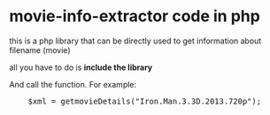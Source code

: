 movie-info-extractor code in php
====================

this is a php library that can be directly used to get information about filename (movie)


all you have to do is **include the library**

And call the function. For example:
<pre>
	$xml = getmovieDetails("Iron.Man.3.3D.2013.720p");
</pre>